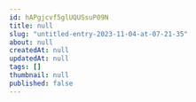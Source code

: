 ```yaml
---
id: hAPgjcvf5glUQUSsuP09N
title: null
slug: "untitled-entry-2023-11-04-at-07-21-35"
about: null
createdAt: null
updatedAt: null
tags: []
thumbnail: null
published: false
---
```

